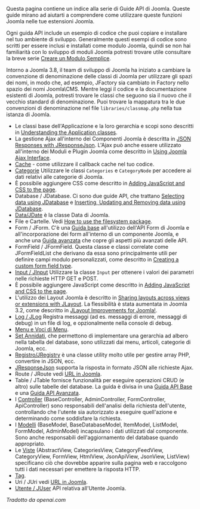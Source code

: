 <!-- Filename: API_Guides / Display title: Guide API -->

Questa pagina contiene un indice alla serie di Guide API di Joomla. Queste guide mirano ad aiutarti a comprendere come utilizzare queste funzioni Joomla nelle tue estensioni Joomla.

Ogni guida API include un esempio di codice che puoi copiare e installare nel tuo ambiente di sviluppo. Generalmente questi esempi di codice sono scritti per essere inclusi e installati come modulo Joomla, quindi se non hai familiarità con lo sviluppo di moduli Joomla potresti trovare utile consultare la breve serie [Creare un Modulo Semplice](https://docs.joomla.org/Creating_a_simple_module).

Intorno a Joomla 3.8, il team di sviluppo di Joomla ha iniziato a cambiare la convenzione di denominazione delle classi di Joomla per utilizzare gli spazi dei nomi, in modo che, ad esempio, JFactory sia cambiato in Factory nello spazio dei nomi Joomla\CMS. Mentre leggi il codice e la documentazione esistenti di Joomla, potresti trovare le classi che seguono sia il nuovo che il vecchio standard di denominazione. Puoi trovare la mappatura tra le due convenzioni di denominazione nel file `libraries/classmap.php` nella tua istanza di Joomla.

- Le classi base dell'Applicazione e la loro gerarchia e scopi sono descritti in [Understanding the Application classes](https://docs.joomla.org/J3.x:Understanding_the_Application_classes).
- La gestione Ajax all'interno dei Componenti Joomla è descritta in [JSON Responses with JResponseJson](https://docs.joomla.org/JSON_Responses_with_JResponseJson). L'Ajax può anche essere utilizzato all'interno dei Moduli e Plugin Joomla come descritto in [Using Joomla Ajax Interface](https://docs.joomla.org/Using_Joomla_Ajax_Interface).
- [Cache](https://docs.joomla.org/Cache_Basic_API_Guide) - come utilizzare il callback cache nel tuo codice.
- [Categorie](https://docs.joomla.org/Categories_and_CategoryNodes_API_Guide) Utilizzare le classi `Categories` e `CategoryNode` per accedere ai dati relativi alle categorie di Joomla.
- È possibile aggiungere CSS come descritto in [Adding JavaScript and CSS to the page](https://docs.joomla.org/Adding_JavaScript_and_CSS_to_the_page).
- Database / JDatabase. Ci sono due guide API, che trattano [Selecting data using JDatabase](https://docs.joomla.org/Selecting_data_using_JDatabase)
  e [Inserting, Updating and Removing data using JDatabase](https://docs.joomla.org/Inserting,_Updating_and_Removing_data_using_JDatabase).
- [Data/JDate](https://docs.joomla.org/How_to_use_JDate) è la classe Data di Joomla.
- File e Cartelle. Vedi [How to use the filesystem package](https://docs.joomla.org/How_to_use_the_filesystem_package).
- Form / JForm. C'è una [Guida base](https://docs.joomla.org/Basic_form_guide) all'utilizzo dell'API Form di Joomla e all'incorporazione dei form all'interno di un componente Joomla, e anche una [Guida avanzata](https://docs.joomla.org/Advanced_form_guide) che copre gli aspetti più avanzati delle API.
- FormField / JFormField. Questa classe e classi correlate come JFormFieldList che derivano da essa sono principalmente utili per definire campi modulo personalizzati, come descritto in [Creating a custom form field type](https://docs.joomla.org/Creating_a_custom_form_field_type).
- [Input / JInput](https://docs.joomla.org/Retrieving_request_data_using_JInput) Utilizzare la classe `Input` per ottenere i valori dei parametri nelle richieste HTTP GET e POST.
- È possibile aggiungere JavaScript come descritto in [Adding JavaScript and CSS to the page](https://docs.joomla.org/Adding_JavaScript_and_CSS_to_the_page).
- L'utilizzo dei Layout Joomla è descritto in [Sharing layouts across views or extensions with JLayout](https://docs.joomla.org/J3.x:Sharing_layouts_across_views_or_extensions_with_JLayout). La flessibilità è stata aumentata in Joomla 3.2, come descritto in [JLayout Improvements for Joomla!](https://docs.joomla.org/J3.x:JLayout_Improvements_for_Joomla!).
- [Log / JLog](https://docs.joomla.org/Using_JLog) Registra messaggi (ad es. messaggi di errore, messaggi di debug) in un file di log, e opzionalmente nella console di debug.
- [Menu e Voci di Menu](https://docs.joomla.org/Menu_and_Menuitems_API_Guide).
- [Set Annidati](https://docs.joomla.org/Using_nested_sets), che permettono di implementare una gerarchia ad albero nella tabella del database, sono utilizzati dai menu, articoli, categorie di Joomla, ecc.
- [Registro/JRegistry](https://github.com/joomla-framework/registry) è una classe utility molto utile per gestire array PHP, convertire in JSON, ecc.
- [JResponseJson](https://docs.joomla.org/JSON_Responses_with_JResponseJson) supporta la risposta in formato JSON alle richieste Ajax.
- Route / JRoute vedi [URL in Joomla](https://docs.joomla.org/URLs_in_Joomla).
- Table / JTable fornisce funzionalità per eseguire operazioni CRUD (e altro) sulle tabelle del database. La guida è divisa in una [Guida API Base](https://docs.joomla.org/Table_Basic_API_Guide)
  e una [Guida API Avanzata](https://docs.joomla.org/Table_Advanced_API_Guide).
- I [Controller](https://docs.joomla.org/Controllers) (BaseController, AdminController, FormController, ApiController) sono responsabili dell'analisi della richiesta dell'utente, controllando che l'utente sia autorizzato a eseguire quell'azione e determinando come soddisfare la richiesta.
- I [Modelli](https://docs.joomla.org/Models) (BaseModel, BaseDatabaseModel, ItemModel, ListModel, FormModel, AdminModel) incapsulano i dati utilizzati dal componente. Sono anche responsabili dell'aggiornamento del database quando appropriato.
- Le [Viste](https://docs.joomla.org/Views) (AbstractView, CategoriesView, CategoryFeedView, CategoryView, FormView, HtmlView, JsonApiView, JsonView, ListView) specificano ciò che dovrebbe apparire sulla pagina web e raccolgono tutti i dati necessari per emettere la risposta HTTP.
- [Tag](https://docs.joomla.org/Tags_API_Guide).
- Uri / JUri vedi [URL in Joomla](https://docs.joomla.org/URLs_in_Joomla).
- [Utente / JUser](https://docs.joomla.org/Accessing_the_current_user_object) API relativa all'Utente Joomla.

*Tradotto da openai.com*

